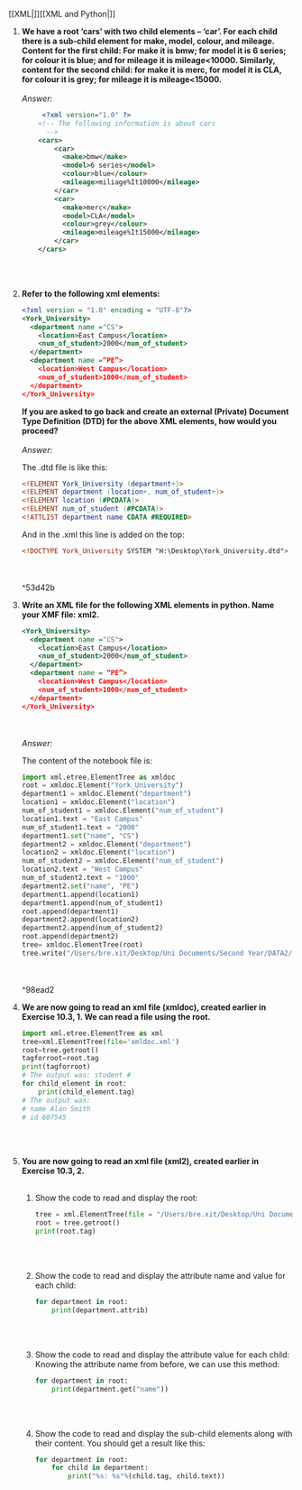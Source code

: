[[XML|]][[XML and Python|]]
1) **We have a root ‘cars’ with two child elements – ‘car’. For each child there is a sub-child element for make, model, colour, and mileage. Content for the first child: For make it is bmw; for model it is 6 series; for colour it is blue; and for mileage it is mileage<10000. Similarly, content for the second child: for make it is merc, for model it is CLA, for colour it is grey; for mileage it is mileage<15000.**
	<br/><br/>
	*Answer:*

	```xml
		 <?xml version="1.0" ?> 
		<!-- The following information is about cars
		  --> 
		<cars>
			<car>
			  <make>bmw</make> 
			  <model>6 series</model> 
			  <colour>blue</colour> 
			  <mileage>miliage%It10000</mileage> 
			</car>
			<car>
			  <make>merc</make> 
			  <model>CLA</model> 
			  <colour>grey</colour> 
			  <mileage>mileage%It15000</mileage> 
			</car>
		</cars>
	```
	<br/><br/>

2) **Refer to the following xml elements:**

	```xml
	<?xml version = "1.0" encoding = "UTF-8"?>
	<York_University>  
	  <department name ="CS">
		<location>East Campus</location>
		<num_of_student>2000</num_of_student>
	  </department>
	  <department name =“PE”>
		<location>West Campus</location>
		<num_of_student>1000</num_of_student>
	  </department>
	</York_University>
	```


	**If you are asked to go back and create an external (Private) Document Type Definition (DTD) for the above XML elements, how would you proceed?**
		<br/><br/>
	*Answer:*
	
	The .dtd file is like this:
	
	```dtd
	<!ELEMENT York_University (department+)>
	<!ELEMENT department (location+, num_of_student+)>
	<!ELEMENT location (#PCDATA)>
	<!ELEMENT num_of_student (#PCDATA)>
	<!ATTLIST department name CDATA #REQUIRED>
	```
	
	And in the .xml this line is added on the top:
	
	```xml
	<!DOCTYPE York_University SYSTEM "H:\Desktop\York_University.dtd">
	```
	<br/><br/> ^53d42b
3) **Write an XML file for the following XML elements in python. Name your XMF file: xml2.**

	```xml
	<York_University>  
	  <department name ="CS">
		<location>East Campus</location>
		<num_of_student>2000</num_of_student>
	  </department>
	  <department name = “PE”>
		<location>West Campus</location>
		<num_of_student>1000</num_of_student>
	  </department>
	</York_University>
	```
	<br/><br/>
	*Answer:*
	
	The content of the notebook file is:
	
	```python
	import xml.etree.ElementTree as xmldoc
	root = xmldoc.Element("York_University")
	department1 = xmldoc.Element("department")
	location1 = xmldoc.Element("location")
	num_of_student1 = xmldoc.Element("num_of_student")
	location1.text = "East Campus"
	num_of_student1.text = "2000"
	department1.set("name", "CS")
	department2 = xmldoc.Element("department")
	location2 = xmldoc.Element("location")
	num_of_student2 = xmldoc.Element("num_of_student")
	location2.text = "West Campus"
	num_of_student2.text = "1000"
	department2.set("name", "PE")
	department1.append(location1)
	department1.append(num_of_student1)
	root.append(department1)
	department2.append(location2)
	department2.append(num_of_student2)
	root.append(department2)
	tree= xmldoc.ElementTree(root)
	tree.write("/Users/bre.xit/Desktop/Uni Documents/Second Year/DATA2/xml2.xml")
	```
	<br/><br/> ^98ead2
4) **We are now going to read an xml file (xmldoc), created earlier in Exercise 10.3, 1. We can read a file using the root.**

	```python
	import xml.etree.ElementTree as xml
	tree=xml.ElementTree(file='xmldoc.xml')
	root=tree.getroot()
	tagforroot=root.tag
	print(tagforroot)
	# The output was: student #
	for child_element in root:
    	print(child_element.tag)
	# The output was:
	# name Alan Smith
	# id 607545
	```
	<br/><br/>
5) **You are now going to read an xml file (xml2), created earlier in Exercise 10.3, 2.**<br/><br/>
	1. Show the code to read and display the root:
		
		```python
		tree = xml.ElementTree(file = "/Users/bre.xit/Desktop/Uni Documents/Second 	Year/DATA2/xml2.xml")
		root = tree.getroot()
		print(root.tag)
		````
		<br/><br/>
	2. Show the code to read and display the attribute name and value for each child:
		
		```python
		for department in root:
    		print(department.attrib)
		```
		<br/><br/>
	3. Show the code to read and display the attribute value for each child:
		Knowing the attribute name from before, we can use this method:
		
		```python
		for department in root:
    		print(department.get("name"))
		```
		</br></br>
	4. Show the code to read and display the sub-child elements along with their content. You should get a result like this:

		```python
		for department in root:
    		for child in department:
        		print("%s: %s"%(child.tag, child.text))
		````